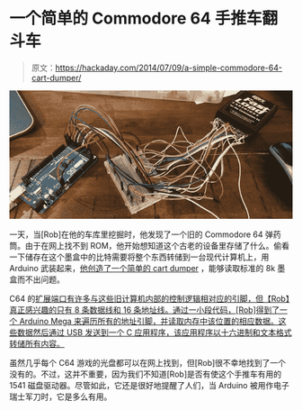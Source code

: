 # 一个简单的 Commodore 64 手推车翻斗车

> 原文：<https://hackaday.com/2014/07/09/a-simple-commodore-64-cart-dumper/>

![c64](img/9746ec724a168d4e04ee9110e86335c6.png)

一天，当[Rob]在他的车库里挖掘时，他发现了一个旧的 Commodore 64 弹药筒。由于在网上找不到 ROM，他开始想知道这个古老的设备里存储了什么。偷看一下储存在这个墨盒中的比特需要将整个东西转储到一台现代计算机上，用 Arduino 武装起来，[他创造了一个简单的 cart dumper](https://github.com/segrax/Arduino-C64-Cartridge-Dumper) ，能够读取标准的 8k 墨盒而不出问题。

C64 的[扩展端口有许多与这些旧计算机内部的控制逻辑相对应的引脚，但【Rob】真正感兴趣的只有 8 条数据线和 16 条地址线。通过一小段代码，[Rob]得到了一个 Arduino Mega 来遍历所有的地址引脚，并读取内存中该位置的相应数据。这些数据然后通过 USB 发送到一个 C 应用程序，该应用程序以十六进制和文本格式转储所有内容。](http://www.c64-wiki.com/index.php/Expansion_Port)

虽然几乎每个 C64 游戏的光盘都可以在网上找到，但[Rob]很不幸地找到了一个没有的。不过，这并不重要，因为我们不知道[Rob]是否有使这个手推车有用的 1541 磁盘驱动器。尽管如此，它还是很好地提醒了人们，当 Arduino 被用作电子瑞士军刀时，它是多么有用。